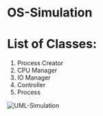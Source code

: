 # OS-Simulation
# List of Classes:

1. Process Creator
2. CPU Manager
3. IO Manager
4. Controller 
5. Process

![UML-Simulation](https://user-images.githubusercontent.com/66628541/119974355-2a617700-bfd2-11eb-9d3c-d4c67badb57a.PNG)


